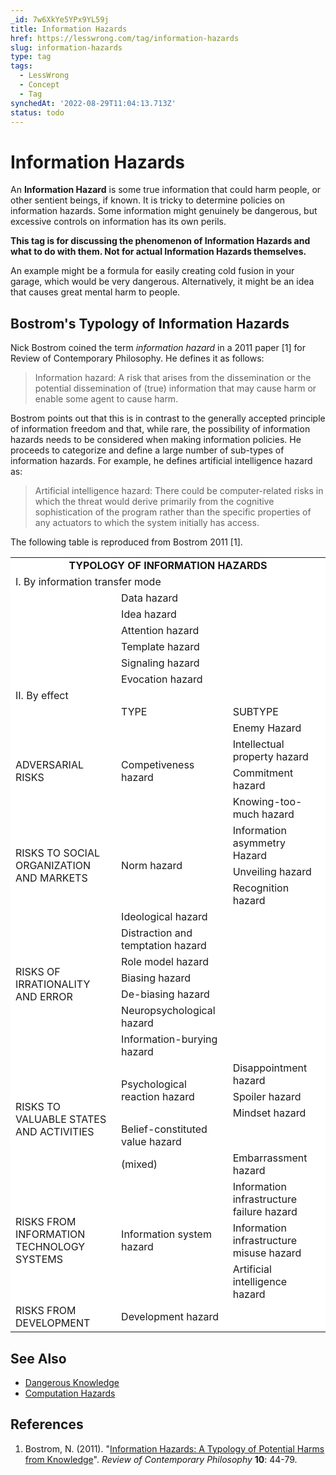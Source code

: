 ```yaml
---
_id: 7w6XkYe5YPx9YL59j
title: Information Hazards
href: https://lesswrong.com/tag/information-hazards
slug: information-hazards
type: tag
tags:
  - LessWrong
  - Concept
  - Tag
synchedAt: '2022-08-29T11:04:13.713Z'
status: todo
---
```


# Information Hazards

An **Information Hazard** is some true information that could harm people, or other sentient beings, if known. It is tricky to determine policies on information hazards. Some information might genuinely be dangerous, but excessive controls on information has its own perils. 

**This tag is for discussing the phenomenon of Information Hazards and what to do with them. Not for actual Information Hazards themselves.**

An example might be a formula for easily creating cold fusion in your garage, which would be very dangerous. Alternatively, it might be an idea that causes great mental harm to people.

## Bostrom's Typology of Information Hazards

Nick Bostrom coined the term *information hazard* in a 2011 paper \[1\] for Review of Contemporary Philosophy. He defines it as follows:

> Information hazard: A risk that arises from the dissemination or the potential dissemination of (true) information that may cause harm or enable some agent to cause harm.

Bostrom points out that this is in contrast to the generally accepted principle of information freedom and that, while rare, the possibility of information hazards needs to be considered when making information policies. He proceeds to categorize and define a large number of sub-types of information hazards. For example, he defines artificial intelligence hazard as:

> Artificial intelligence hazard: There could be computer-related risks in which the threat would derive primarily from the cognitive sophistication of the program rather than the specific properties of any actuators to which the system initially has access.

The following table is reproduced from Bostrom 2011 \[1\].

<table style="background-color:white"><tbody><tr><td style="text-align:center" colspan="3"><strong>TYPOLOGY OF INFORMATION HAZARDS</strong></td></tr><tr><td colspan="3">I. By information transfer mode</td></tr><tr><td rowspan="6">&nbsp;</td><td>Data hazard</td><td rowspan="6">&nbsp;</td></tr><tr><td>Idea hazard</td></tr><tr><td>Attention hazard</td></tr><tr><td>Template hazard</td></tr><tr><td>Signaling hazard</td></tr><tr><td>Evocation hazard</td></tr><tr><td colspan="3">II. By effect</td></tr><tr><td>&nbsp;</td><td>TYPE</td><td>SUBTYPE</td></tr><tr><td rowspan="4">ADVERSARIAL RISKS</td><td rowspan="4">Competiveness hazard</td><td>Enemy Hazard</td></tr><tr><td>Intellectual property hazard</td></tr><tr><td>Commitment hazard</td></tr><tr><td>Knowing-too-much hazard</td></tr><tr><td rowspan="3">RISKS TO SOCIAL ORGANIZATION AND MARKETS</td><td rowspan="3">Norm hazard</td><td>Information asymmetry Hazard</td></tr><tr><td>Unveiling hazard</td></tr><tr><td>Recognition hazard</td></tr><tr><td rowspan="7">RISKS OF IRRATIONALITY AND ERROR</td><td>Ideological hazard</td><td rowspan="7">&nbsp;</td></tr><tr><td>Distraction and temptation hazard</td></tr><tr><td>Role model hazard</td></tr><tr><td>Biasing hazard</td></tr><tr><td>De-biasing hazard</td></tr><tr><td>Neuropsychological hazard</td></tr><tr><td>Information-burying hazard</td></tr><tr><td rowspan="5">RISKS TO VALUABLE STATES AND ACTIVITIES</td><td rowspan="3">Psychological reaction hazard</td><td>Disappointment hazard</td></tr><tr><td>Spoiler hazard</td></tr><tr><td>Mindset hazard</td></tr><tr><td>Belief-constituted value hazard</td><td>&nbsp;</td></tr><tr><td>(mixed)</td><td>Embarrassment hazard</td></tr><tr><td rowspan="3">RISKS FROM INFORMATION TECHNOLOGY SYSTEMS</td><td rowspan="3">Information system hazard</td><td>Information infrastructure failure hazard</td></tr><tr><td>Information infrastructure misuse hazard</td></tr><tr><td>Artificial intelligence hazard</td></tr><tr><td>RISKS FROM DEVELOPMENT</td><td>Development hazard</td><td>&nbsp;</td></tr></tbody></table>

## See Also

- [Dangerous Knowledge](https://lessestwrong.com/tag/dangerous-knowledge)
- [Computation Hazards](https://wiki.lesswrong.com/wiki/Computation_Hazards)

## References

1. Bostrom, N. (2011). "[Information Hazards: A Typology of Potential Harms from Knowledge](http://www.nickbostrom.com/information-hazards.pdf)". *Review of Contemporary Philosophy* **10**: 44-79.
